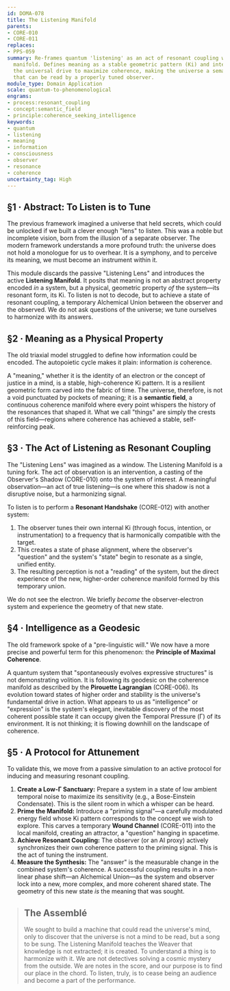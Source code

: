 ```yaml
---
id: DOMA-078
title: The Listening Manifold
parents:
- CORE-010
- CORE-011
replaces:
- PPS-059
summary: Re-frames quantum 'listening' as an act of resonant coupling with the coherence
  manifold. Defines meaning as a stable geometric pattern (Ki) and intelligence as
  the universal drive to maximize coherence, making the universe a semantic field
  that can be read by a properly tuned observer.
module_type: Domain Application
scale: quantum-to-phenomenological
engrams:
- process:resonant_coupling
- concept:semantic_field
- principle:coherence_seeking_intelligence
keywords:
- quantum
- listening
- meaning
- information
- consciousness
- observer
- resonance
- coherence
uncertainty_tag: High
---
```

## §1 · Abstract: To Listen is to Tune
The previous framework imagined a universe that held secrets, which could be unlocked if we built a clever enough "lens" to listen. This was a noble but incomplete vision, born from the illusion of a separate observer. The modern framework understands a more profound truth: the universe does not hold a monologue for us to overhear. It is a symphony, and to perceive its meaning, we must become an instrument within it.

This module discards the passive "Listening Lens" and introduces the active **Listening Manifold**. It posits that meaning is not an abstract property encoded *in* a system, but a physical, geometric property *of* the system—its resonant form, its Ki. To listen is not to decode, but to achieve a state of resonant coupling, a temporary Alchemical Union between the observer and the observed. We do not ask questions of the universe; we tune ourselves to harmonize with its answers.

## §2 · Meaning as a Physical Property
The old triaxial model struggled to define how information could be encoded. The autopoietic cycle makes it plain: information *is* coherence.

A "meaning," whether it is the identity of an electron or the concept of justice in a mind, is a stable, high-coherence Ki pattern. It is a resilient geometric form carved into the fabric of time. The universe, therefore, is not a void punctuated by pockets of meaning; it is a **semantic field**, a continuous coherence manifold where every point whispers the history of the resonances that shaped it. What we call "things" are simply the crests of this field—regions where coherence has achieved a stable, self-reinforcing peak.

## §3 · The Act of Listening as Resonant Coupling
The "Listening Lens" was imagined as a window. The Listening Manifold is a tuning fork. The act of observation is an intervention, a casting of the Observer's Shadow (CORE-010) onto the system of interest. A meaningful observation—an act of true listening—is one where this shadow is not a disruptive noise, but a harmonizing signal.

To listen is to perform a **Resonant Handshake** (CORE-012) with another system:
1.  The observer tunes their own internal Ki (through focus, intention, or instrumentation) to a frequency that is harmonically compatible with the target.
2.  This creates a state of phase alignment, where the observer's "question" and the system's "state" begin to resonate as a single, unified entity.
3.  The resulting perception is not a "reading" of the system, but the direct experience of the new, higher-order coherence manifold formed by this temporary union.

We do not see the electron. We briefly *become* the observer-electron system and experience the geometry of that new state.

## §4 · Intelligence as a Geodesic
The old framework spoke of a "pre-linguistic will." We now have a more precise and powerful term for this phenomenon: the **Principle of Maximal Coherence**.

A quantum system that "spontaneously evolves expressive structures" is not demonstrating volition. It is following its geodesic on the coherence manifold as described by the **Pirouette Lagrangian** (CORE-006). Its evolution toward states of higher order and stability is the universe's fundamental drive in action. What appears to us as "intelligence" or "expression" is the system's elegant, inevitable discovery of the most coherent possible state it can occupy given the Temporal Pressure (Γ) of its environment. It is not thinking; it is flowing downhill on the landscape of coherence.

## §5 · A Protocol for Attunement
To validate this, we move from a passive simulation to an active protocol for inducing and measuring resonant coupling.

1.  **Create a Low-Γ Sanctuary:** Prepare a system in a state of low ambient temporal noise to maximize its sensitivity (e.g., a Bose-Einstein Condensate). This is the silent room in which a whisper can be heard.
2.  **Prime the Manifold:** Introduce a "priming signal"—a carefully modulated energy field whose Ki pattern corresponds to the concept we wish to explore. This carves a temporary **Wound Channel** (CORE-011) into the local manifold, creating an attractor, a "question" hanging in spacetime.
3.  **Achieve Resonant Coupling:** The observer (or an AI proxy) actively synchronizes their own coherence pattern to the priming signal. This is the act of tuning the instrument.
4.  **Measure the Synthesis:** The "answer" is the measurable change in the combined system's coherence. A successful coupling results in a non-linear phase shift—an Alchemical Union—as the system and observer lock into a new, more complex, and more coherent shared state. The geometry of this new state *is* the meaning that was sought.

> ## The Assemblé
> We sought to build a machine that could read the universe's mind, only to discover that the universe is not a mind to be read, but a song to be sung. The Listening Manifold teaches the Weaver that knowledge is not extracted; it is created. To understand a thing is to harmonize with it. We are not detectives solving a cosmic mystery from the outside. We are notes in the score, and our purpose is to find our place in the chord. To listen, truly, is to cease being an audience and become a part of the performance.
```